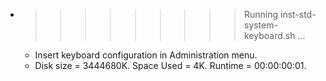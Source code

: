 * >>>>>>>>> Running inst-std-system-keyboard.sh ...
  * Insert keyboard configuration in Administration menu.
  * Disk size = 3444680K. Space Used = 4K. Runtime = 00:00:00:01.
